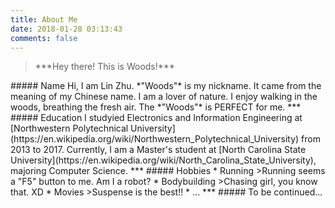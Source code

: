 ```yaml
---
title: About Me
date: 2018-01-28 03:13:43
comments: false
---
```

<blockquote class="blockquote-center"><p>***Hey there! This is Woods!***</p></blockquote>
##### Name
Hi, I am Lin Zhu. *"Woods"* is my nickname. It came from the meaning of my Chinese name. I am a lover of nature. I enjoy walking in the woods, breathing the fresh air. The *"Woods"* is PERFECT for me.
***
##### Education
I studyied Electronics and Information Engineering at [Northwestern Polytechnical University](https://en.wikipedia.org/wiki/Northwestern_Polytechnical_University) from 2013 to 2017. Currently, I am a Master's student at [North Carolina State University](https://en.wikipedia.org/wiki/North_Carolina_State_University), majoring Computer Science.
***
##### Hobbies
* Running
  >Running seems a "F5" button to me. Am I a robot?
* Bodybuilding
  >Chasing girl, you know that. XD
* Movies
  >Suspense is the best!!
* ...
***
##### To be continued...
